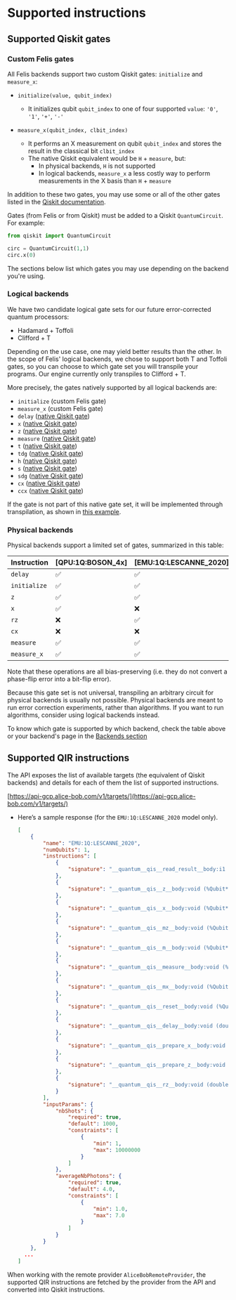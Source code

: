 # Supported instructions

## Supported Qiskit gates

### Custom Felis gates

All Felis backends support two custom Qiskit gates: `initialize` and `measure_x`:

- `initialize(value, qubit_index)`
    - It initializes qubit `qubit_index` to one of four supported `value`:   `'0'`, `'1'`, `'+'`, `'-'`

- `measure_x(qubit_index, clbit_index)`
    - It performs an X measurement on qubit `qubit_index` and stores the result in the classical bit `clbit_index`
    - The native Qiskit equivalent would be `H` + `measure`, but:
		- In physical backends, `H` is not supported
		- In logical backends, `measure_x` a less costly way to perform measurements in the X basis than `H` + `measure`

In addition to these two gates, you may use some or all of the other gates listed in the [Qiskit documentation](https://docs.quantum.ibm.com/api/qiskit/).

Gates (from Felis or from Qiskit) must be added to a Qiskit `QuantumCircuit`. For example:

```python
from qiskit import QuantumCircuit

circ = QuantumCircuit(1,1)
circ.x(0)
```

The sections below list which gates you may use depending on the backend you're using.

### Logical backends

We have two candidate logical gate sets for our future error-corrected quantum processors:
- Hadamard + Toffoli
- Clifford + T

Depending on the use case, one may yield better results than the other. In the scope of Felis' logical backends, we chose to support both T and Toffoli gates, so you can choose to which gate set you will transpile your programs. Our engine currently only transpiles to Clifford + T.

More precisely, the gates natively supported by all logical backends are:
- `initialize` (custom Felis gate)
- `measure_x` (custom Felis gate)
- `delay` ([native Qiskit gate](https://docs.quantum.ibm.com/api/qiskit/circuit#delay))
- `x` ([native Qiskit gate](https://docs.quantum.ibm.com/api/qiskit/qiskit.circuit.library.XGate))
- `z` ([native Qiskit gate](https://docs.quantum.ibm.com/api/qiskit/qiskit.circuit.library.ZGate))
- `measure` ([native Qiskit gate](https://docs.quantum.ibm.com/api/qiskit/circuit#measure))
- `t` ([native Qiskit gate](https://docs.quantum.ibm.com/api/qiskit/qiskit.circuit.library.TGate))
- `tdg` ([native Qiskit gate](https://docs.quantum.ibm.com/api/qiskit/qiskit.circuit.library.TdgGate))
- `h` ([native Qiskit gate](https://docs.quantum.ibm.com/api/qiskit/qiskit.circuit.library.HGate))
- `s` ([native Qiskit gate](https://docs.quantum.ibm.com/api/qiskit/qiskit.circuit.library.SGate))
- `sdg` ([native Qiskit gate](https://docs.quantum.ibm.com/api/qiskit/qiskit.circuit.library.SdgGate))
- `cx` ([native Qiskit gate](https://docs.quantum.ibm.com/api/qiskit/qiskit.circuit.library.CXGate))
- `ccx` ([native Qiskit gate](https://docs.quantum.ibm.com/api/qiskit/qiskit.circuit.library.CCXGate))

If the gate is not part of this native gate set, it will be implemented through transpilation, as shown in [this example](../getting_started/logical_example.md).

### Physical backends

Physical backends support a limited set of gates, summarized in this table:

| Instruction | [QPU:1Q:BOSON_4x] | [EMU:1Q:LESCANNE_2020] | [EMU:6/40Q:PHYSICAL_CATS] |
| --- | --- | --- | --- |
| `delay` | ✅ | ✅ | ✅ |
| `initialize` | ✅ | ✅ | ✅ |
| `z` | ✅ | ✅ | ✅ |
| `x` | ✅ | ❌ | ✅ |
| `rz` | ❌ | ✅ | ✅ |
| `cx` | ❌ | ❌ | ✅ |
| `measure` | ✅ | ✅ | ✅ |
| `measure_x` | ✅ | ✅ | ✅ |

Note that these operations are all bias-preserving (i.e. they do not convert a phase-flip error into a bit-flip error).

Because this gate set is not universal, transpiling an arbitrary circuit for physical backends is usually not possible. Physical backends are meant to run error correction experiments, rather than algorithms. If you want to run algorithms, consider using logical backends instead.

To know which gate is supported by which backend, check the table above or your backend's page in the [Backends section](../backends/about_backends.md)

## Supported QIR instructions

The API exposes the list of available targets (the equivalent of Qiskit backends) and details for each of them the list of supported instructions.

[https://api-gcp.alice-bob.com/v1/targets/](https://api-gcp.alice-bob.com/v1/targets/)

- Here’s a sample response (for the `EMU:1Q:LESCANNE_2020` model only).
    
    ```json
    [
    	{
    		"name": "EMU:1Q:LESCANNE_2020",
    		"numQubits": 1,
    		"instructions": [
    			{
    				"signature": "__quantum__qis__read_result__body:i1 (%Result*)"
    			},
    			{
    				"signature": "__quantum__qis__z__body:void (%Qubit*)"
    			},
    			{
    				"signature": "__quantum__qis__x__body:void (%Qubit*)"
    			},
    			{
    				"signature": "__quantum__qis__mz__body:void (%Qubit*, %Result*)"
    			},
    			{
    				"signature": "__quantum__qis__m__body:void (%Qubit*, %Result*)"
    			},
    			{
    				"signature": "__quantum__qis__measure__body:void (%Qubit*, %Result*)"
    			},
    			{
    				"signature": "__quantum__qis__mx__body:void (%Qubit*, %Result*)"
    			},
    			{
    				"signature": "__quantum__qis__reset__body:void (%Qubit*)"
    			},
    			{
    				"signature": "__quantum__qis__delay__body:void (double, %Qubit*)"
    			},
    			{
    				"signature": "__quantum__qis__prepare_x__body:void (i1, %Qubit*)"
    			},
    			{
    				"signature": "__quantum__qis__prepare_z__body:void (i1, %Qubit*)"
    			},
    			{
    				"signature": "__quantum__qis__rz__body:void (double, %Qubit*)"
    			}
    		],
    		"inputParams": {
    			"nbShots": {
    				"required": true,
    				"default": 1000,
    				"constraints": [
    					{
    						"min": 1,
    						"max": 10000000
    					}
    				]
    			},
    			"averageNbPhotons": {
    				"required": true,
    				"default": 4.0,
    				"constraints": [
    					{
    						"min": 1.0,
    						"max": 7.0
    					}
    				]
    			}
    		}
    	},
      ...
    ]
    ```
    

When working with the remote provider `AliceBobRemoteProvider`, the supported QIR instructions are fetched by the provider from the API and converted into Qiskit instructions.
